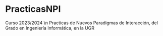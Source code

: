 # PracticasNPI
Curso 2023/2024 \n
Practicas de Nuevos Paradigmas de Interacción, del Grado en Ingeniería Informática, en la UGR
